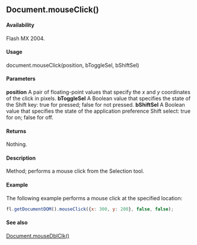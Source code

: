 ## Document.mouseClick()

#### Availability

Flash MX 2004.

#### Usage

document.mouseClick(position, bToggleSel, bShiftSel)

#### Parameters

**position** A pair of floating-point values that specify the *x* and *y* coordinates of the click in pixels.
**bToggleSel** A Boolean value that specifies the state of the Shift key: true for pressed; false for not pressed.
**bShiftSel** A Boolean value that specifies the state of the application preference Shift select: true for on; false for off.

#### Returns

Nothing.

#### Description

Method; performs a mouse click from the Selection tool.

#### Example

The following example performs a mouse click at the specified location:

```javascript
fl.getDocumentDOM().mouseClick({x: 300, y: 200}, false, false);
```

#### See also

[Document.mouseDblClk()](../Document_object/Document140.md)
